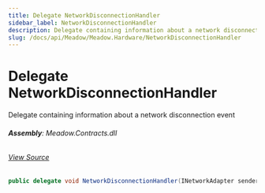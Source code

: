 ```yaml
---
title: Delegate NetworkDisconnectionHandler
sidebar_label: NetworkDisconnectionHandler
description: Delegate containing information about a network disconnection event
slug: /docs/api/Meadow/Meadow.Hardware/NetworkDisconnectionHandler
---
```

# Delegate NetworkDisconnectionHandler
Delegate containing information about a network disconnection event

###### **Assembly**: Meadow.Contracts.dll
###### [View Source](https://github.com/WildernessLabs/Meadow.Contracts.git/blob/develop/Source/Meadow.Contracts/Hardware/Networking/INetworkAdapter.cs#L24)
```csharp title="Declaration"
public delegate void NetworkDisconnectionHandler(INetworkAdapter sender, NetworkDisconnectionEventArgs args)
```
